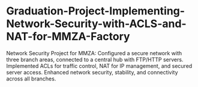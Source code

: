 # Graduation-Project-Implementing-Network-Security-with-ACLS-and-NAT-for-MMZA-Factory
Network Security Project for MMZA: Configured a secure network with three branch areas, connected to a central hub with FTP/HTTP servers. Implemented ACLs for traffic control, NAT for IP management, and secured server access. Enhanced network security, stability, and connectivity across all branches.
